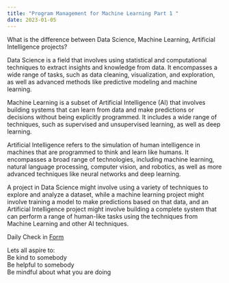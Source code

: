 ```yaml
---
title: "Program Management for Machine Learning Part 1 "
date: 2023-01-05
---  
```


What is the difference between Data Science, Machine Learning, Artificial Intelligence projects?

Data Science is a field that involves using statistical and computational techniques to extract insights and knowledge from data. It encompasses a wide range of tasks, such as data cleaning, visualization, and exploration, as well as advanced methods like predictive modeling and machine learning.

Machine Learning is a subset of Artificial Intelligence (AI) that involves building systems that can learn from data and make predictions or decisions without being explicitly programmed. It includes a wide range of techniques, such as supervised and unsupervised learning, as well as deep learning.

Artificial Intelligence refers to the simulation of human intelligence in machines that are programmed to think and learn like humans. It encompasses a broad range of technologies, including machine learning, natural language processing, computer vision, and robotics, as well as more advanced techniques like neural networks and deep learning.

A project in Data Science might involve using a variety of techniques to explore and analyze a dataset, while a machine learning project might involve training a model to make predictions based on that data, and an Artificial Intelligence project might involve building a complete system that can perform a range of human-like tasks using the techniques from Machine Learning and other AI techniques.


Daily Check in [Form](https://forms.gle/BRA4EH2sMoZdLPgE8)  

Lets all aspire to:  
Be kind to somebody  
Be helpful to somebody  
Be mindful about what you are doing
